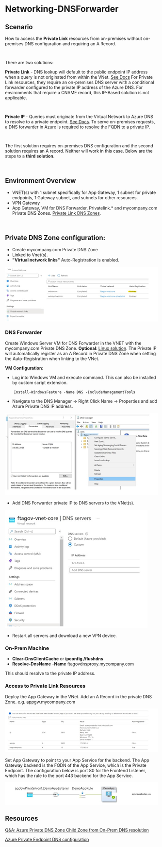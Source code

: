 # Networking-DNSForwarder

## Scenario

How to access the **Private Link** resources from on-premises without on-premises DNS configuration and requiring an A Record. 

<br/>

There are two solutions:
<br/>

**Private Link** - DNS lookup will default to the public endpoint IP address when a query is not originated from within the VNet. [See Docs](https://docs.microsoft.com/en-us/azure/storage/files/storage-files-networking-dns#configuring-dns-forwarding) For Private Link resources, they require an on-premises DNS server with a conditional forwarder configured to the private IP address of the Azure DNS. For environments that require a CNAME record, this IP-Based solution is not applicable. 

<br />

**Private IP** - Queries must originate from the Virtual Network to Azure DNS to resolve to a private endpoint. [See Docs](https://docs.microsoft.com/en-us/azure/private-link/private-endpoint-dns#on-premises-workloads-using-a-dns-forwarder). To serve on-premises requests, a DNS forwarder in Azure is required to resolve the FQDN to a private IP. 

<br />

The first solution requires on-premises DNS configuration and the second solution requires an A record. Neither will work in this case. Below are the steps to a **third solution**. 

<br />

## **Environment Overview**
- VNET(s) with 1 subnet specifically for App Gateway, 1 subnet for private endpoints, 1 Gateway subnet, and subnets for other resources.
- VPN Gateway
- App Gateway, VM for DNS Forwarder, Privatelink.*  and mycompany.com Private DNS Zones. [Private Link DNS Zones](https://docs.microsoft.com/en-us/azure/private-link/private-endpoint-dns#azure-services-dns-zone-configuration). 

<br/>

## Private DNS Zone configuration:
- Create mycompany.com Private DNS Zone
- Linked to Vnet(s). 
- **"Virtual network links"** Auto-Registration is enabled. 

![VNET Link](./images/dnslink.jpg)

### DNS Forwarder
Create Windows Server VM for DNS Forwarder in the VNET with the mycompany.com Private DNS Zone. **Optional**: [Linux solution](https://github.com/Azure/azure-quickstart-templates/tree/master/demos/dns-forwarder). The Private IP will automatically register as an A Record in Private DNS Zone when setting the Auto-Registration when linking to the VNet. 

**VM Configuration**:
- Log into Windows VM and execute command. This can also be installed by custom script extension. 
```	
    Install-WindowsFeature -Name DNS -IncludeManagementTools
```
- Navigate to the DNS Manager -> Right Click Name -> Properties and add Azure Private DNS IP address.


![DNS Forwarder Configuration ](./images/dnsforwarder.jpg)

- Add DNS Forwarder private IP to DNS servers to the VNet(s).  

![DNS Forwarder IP VNET](./images/dnsvnet.jpg)

- Restart all servers and download a new VPN device. 

### On-Prem Machine
- **Clear-DnsClientCache** or **ipconfig /flushdns**
- **Resolve-DnsName** -**Name** ftagovdnsproxy.mycompany.com

This should resolve to the private IP address. 

### Access to Private Link Resources

Deploy the App Gateway in the VNet. Add an A Record in the private DNS Zone. e.g. appgw.mycompany.com

![Private DNS Zone](./images/privatedns.jpg)


Set App Gateway to point to your App Service for the backend. The App Gateway backend is the FQDN of the App Service, which is the Private Endpoint.  The configuration below is port 80 for the Frontend Listener, which has the rule to the port 443 backend for the App Service. 

![Application Gateway](./images/appgw.jpg)


## Resources

[Q&A: Azure Private DNS Zone Child Zone from On-Prem DNS resolution](https://docs.microsoft.com/en-us/answers/questions/474171/azure-private-dns-zone-child-zone-from-on-prem-dns.html)

[Azure Private Endpoint DNS configuration](https://docs.microsoft.com/en-us/azure/private-link/private-endpoint-dns) <br/>
